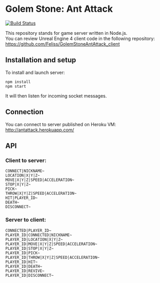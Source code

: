 # Golem Stone: Ant Attack
[![Build Status](https://travis-ci.org/Fleischers/GolemStoneAntAttack_server.svg?branch=8-create-routes-with-express-on)](https://travis-ci.org/Fleischers/GolemStoneAntAttack_server)

This repository stands for game server written in Node.js.  
You can review Unreal Engine 4 client code in the following repository: https://github.com/Feliss/GolemStoneAntAttack_client

## Installation and setup

To install and launch server:

`npm install`  
`npm start`

It will then listen for incoming socket messages.

## Connection
You can connect to server published on Heroku VM: http://antattack.herokuapp.com/

## API

### Client to server:

```
CONNECT|NICKNAME~
LOCATION|X|Y|Z~
MOVE|X|Y|Z|SPEED|ACCELERATION~
STOP|X|Y|Z~
PICK~
THROW|X|Y|Z|SPEED|ACCELERATION~
HIT|PLAYER_ID~
DEATH~
DISCONNECT~
```

### Server to client:

```
CONNECTED|PLAYER_ID~
PLAYER_ID|CONNECTED|NICKNAME~
PLAYER_ID|LOCATION|X|Y|Z~
PLAYER_ID|MOVE|X|Y|Z|SPEED|ACCELERATION~
PLAYER_ID|STOP|X|Y|Z~
PLAYER_ID|PICK~
PLAYER_ID|THROW|X|Y|Z|SPEED|ACCELERATION~
PLAYER_ID|HIT~
PLAYER_ID|DEATH~
PLAYER_ID|REVIVE~
PLAYER_ID|DISCONNECT~
```
